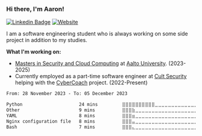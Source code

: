 ### Hi there, I'm Aaron!

[![Linkedin Badge](https://img.shields.io/badge/-LinkedIn-0e76a8?style=flat-square&logo=Linkedin&logoColor=white)](https://www.linkedin.com/in/aaron-r-campbell/)
[![Website](https://img.shields.io/badge/-Website-blueviolet)](http://aaron.keydesign.com/)

I am a software engineering student who is always working on some side project in addition to my studies.

**What I'm working on:**
- [Masters in Security and Cloud Computing](https://www.aalto.fi/en/study-options/security-and-cloud-computing-computer-communication-and-information-sciences-master-of-science) at [Aalto University](https://www.aalto.fi/). (2023-2025)
- Currently employed as a part-time software engineer at [Cult Security](https://cultsecurity.com/) helping with the [CyberCoach](https://www.cybercoachbot.com/) project. (2022-Present)

<!--START_SECTION:waka-->

```txt
From: 28 November 2023 - To: 05 December 2023

Python                     24 mins         ⣿⣿⣿⣿⣿⣿⣿⣿⣿⣿⣀⣀⣀⣀⣀⣀⣀⣀⣀⣀⣀⣀⣀⣀⣀   40.17 %
Other                      9 mins          ⣿⣿⣿⣷⣀⣀⣀⣀⣀⣀⣀⣀⣀⣀⣀⣀⣀⣀⣀⣀⣀⣀⣀⣀⣀   15.64 %
YAML                       8 mins          ⣿⣿⣿⣶⣀⣀⣀⣀⣀⣀⣀⣀⣀⣀⣀⣀⣀⣀⣀⣀⣀⣀⣀⣀⣀   14.56 %
Nginx configuration file   8 mins          ⣿⣿⣿⣤⣀⣀⣀⣀⣀⣀⣀⣀⣀⣀⣀⣀⣀⣀⣀⣀⣀⣀⣀⣀⣀   13.51 %
Bash                       7 mins          ⣿⣿⣿⣄⣀⣀⣀⣀⣀⣀⣀⣀⣀⣀⣀⣀⣀⣀⣀⣀⣀⣀⣀⣀⣀   12.77 %
```

<!--END_SECTION:waka-->
